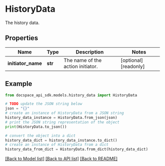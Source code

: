 # HistoryData
The history data.

## Properties

Name | Type | Description | Notes
------------ | ------------- | ------------- | -------------
**initiator_name** | **str** | The name of the action initiator. | [optional] [readonly] 

## Example

```python
from docspace_api_sdk.models.history_data import HistoryData

# TODO update the JSON string below
json = "{}"
# create an instance of HistoryData from a JSON string
history_data_instance = HistoryData.from_json(json)
# print the JSON string representation of the object
print(HistoryData.to_json())

# convert the object into a dict
history_data_dict = history_data_instance.to_dict()
# create an instance of HistoryData from a dict
history_data_from_dict = HistoryData.from_dict(history_data_dict)
```
[[Back to Model list]](../README.md#documentation-for-models) [[Back to API list]](../README.md#documentation-for-api-endpoints) [[Back to README]](../README.md)



